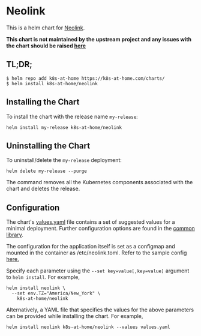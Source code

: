 # Neolink

This is a helm chart for [Neolink](https://github.com/thirtythreeforty/neolink).

**This chart is not maintained by the upstream project and any issues with the chart should be raised [here](https://github.com/k8s-at-home/charts/issues/new/choose)**

## TL;DR;

```shell
$ helm repo add k8s-at-home https://k8s-at-home.com/charts/
$ helm install k8s-at-home/neolink
```

## Installing the Chart

To install the chart with the release name `my-release`:

```console
helm install my-release k8s-at-home/neolink
```

## Uninstalling the Chart

To uninstall/delete the `my-release` deployment:

```console
helm delete my-release --purge
```
The command removes all the Kubernetes components associated with the chart and deletes the release.

## Configuration
The chart's [values.yaml](https://github.com/k8s-at-home/charts/blob/master/charts/neolink/values.yaml) file contains a set of suggested values for a minimal deployment. Further configuration options are found in the [common library](https://github.com/k8s-at-home/charts/blob/master/charts/common/values.yaml).

The configuration for the application itself is set as a configmap and mounted in the container as /etc/neolink.toml. Refer to the sample config [here.](https://github.com/thirtythreeforty/neolink/blob/master/sample_config.toml)


Specify each parameter using the `--set key=value[,key=value]` argument to `helm install`. For example,
```console
helm install neolink \
  --set env.TZ="America/New_York" \
    k8s-at-home/neolink
```
Alternatively, a YAML file that specifies the values for the above parameters can be provided while installing the chart. For example,
```console
helm install neolink k8s-at-home/neolink --values values.yaml
```